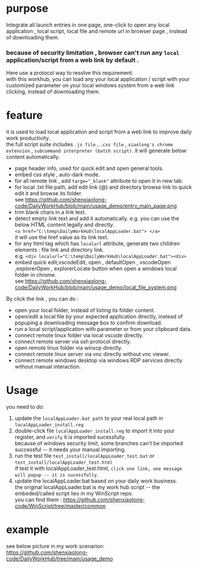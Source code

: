 # purpose
Integrate all launch entries in one page, one-click to open any local application , local script, local file and remote url in browser page , instead of downloading them.
### because of security limitation , browser can't run any `local` application/script from a web link by default .
Here use a protocol way to resolve this requirement.  
with this workhub, you can load any your local application / script with your customized parameter on your local windows system from a web link clicking, instead of downloading them.

# feature
it is used to load local application and script from a web link to improve daily work productivity.  
the full script suite includes `.js file` , `.css file` , `xiaolong's chrome extension` , `subcommand interpreter (batch script)`. it will generate below content automatically.
- page header info, used for quick edit and open general tools.
- embed css style , auto-dark mode.
- for all remote link , add `targe="_blank"` attribute to open it in new tab.
- for local .txt file path, add edit link (@) and directory browse link to quick edit it and browse its folder.   
  see https://github.com/shenxiaolong-code/DailyWorkHub/blob/main/usage_demo/entry_main_page.png
- trim blank chars in a link text.
- detect empty link text and add it automatically. e.g. you can use the below HTML content legally and directly.  
  ```<a href="C:\temp\DailyWorkHub\localAppLoader.bat"> </a>```   
  it will use the href value as its link text.
- for any html tag which has ``localurl`` attribute, generate two children elements : file link and directory link.  
  e.g. ```<div localurl="C:\temp\DailyWorkHub\localAppLoader.bat"><div>```
- embed quick edit,vscodeEdit, open , defaultOpen , vscodeOpen ,explorerOpen , explorerLocate button when open a windows local folder in chrome.  
  see https://github.com/shenxiaolong-code/DailyWorkHub/blob/main/usage_demo/local_file_system.png

By click the link , you can do :
- open your local folder, instead of listing its folder content.
- open/edit a local file by your expected application directly, instead of popuping a downloading message box to confirm download.
- run a local script/application with parameter or from your clipboard data.
- connect remote linux folder via local vscode directly.
- connect remote server via ssh protocol directly.
- open remote linux folder via winscp directly.
- connect remote linux server via vnc directly without vnc viewer.
- connect remote windows desktop via windows RDP services directly without manual interaction.

# Usage
you need to do:
1. update the `localAppLoader.bat path` to your real local path in `localAppLoader_install.reg`  
2. double-click file `localAppLoader_install.reg` to import it into your register, and `verify` it is imported sucessfully.   
   because of windows security limit, some branches can't be imported successful -- it needs your manual importing.
3. run the test file `test_install/localAppLoader_test.bat` or `test_install/localAppLoader_test.html`  
   if test it with localAppLoader_test.html, `click one link, one message will popup -- it is sucessfully`.
4. update the localAppLoader.bat based on your daily work business.  
   the original localAppLoader.bat is my work hub script -- the embeded/called script lies in my WinScript repo.  
   you can find them : https://github.com/shenxiaolong-code/WinScript/tree/master/common

# example
  see below picture in my work scenarion:  
  https://github.com/shenxiaolong-code/DailyWorkHub/tree/main/usage_demo

   


